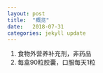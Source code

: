 ```yaml
---
layout: post
title:  "概览"
date:   2018-07-31
categories: jekyll update
---
```

  1. 食物外营养补充剂，非药品
  2. 每盒90粒胶囊，口服每天1粒
